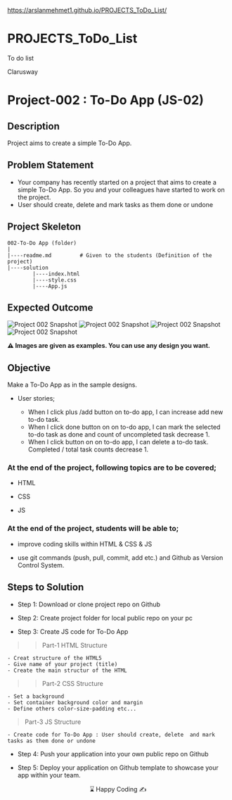 https://arslanmehmet1.github.io/PROJECTS_ToDo_List/

# PROJECTS_ToDo_List

To do list

<p>Clarusway<img align="right"
  src="https://secure.meetupstatic.com/photos/event/3/1/b/9/600_488352729.jpeg"  width="15px"></p>

# Project-002 : To-Do App (JS-02)

## Description

Project aims to create a simple To-Do App.

## Problem Statement

- Your company has recently started on a project that aims to create a simple To-Do App. So you and your colleagues have started to work on the project.
- User should create, delete and mark tasks as them done or undone

## Project Skeleton

```
002-To-Do App (folder)
|
|----readme.md         # Given to the students (Definition of the project)
|----solution
        |----index.html
        |----style.css
        |----App.js
```

## Expected Outcome

![Project 002 Snapshot](project_002_1.gif)
![Project 002 Snapshot](project_002_2.gif)
![Project 002 Snapshot](project_002_3.gif)
![Project 002 Snapshot](project_002_4.gif)

**⚠ Images are given as examples. You can use any design you want.**

## Objective

Make a To-Do App as in the sample designs.

- User stories;

  - When I click plus /add button on to-do app, I can increase add new to-do task.
  - When I click done button on on to-do app, I can mark the selected to-do task as done and count of uncompleted task decrease 1.
  - When I click button on on to-do app, I can delete a to-do task. Completed / total task counts decrease 1.

### At the end of the project, following topics are to be covered;

- HTML

- CSS

- JS

### At the end of the project, students will be able to;

- improve coding skills within HTML & CSS & JS

- use git commands (push, pull, commit, add etc.) and Github as Version Control System.

## Steps to Solution

- Step 1: Download or clone project repo on Github

- Step 2: Create project folder for local public repo on your pc

- Step 3: Create JS code for To-Do App

> > Part-1 HTML Structure

    - Creat structure of the HTML5
    - Give name of your project (title)
    - Create the main structur of the HTML

> > Part-2 CSS Structure

    - Set a background
    - Set container background color and margin
    - Define others color-size-padding etc...

> Part-3 JS Structure

    - Create code for To-Do App : User should create, delete  and mark tasks as them done or undone

- Step 4: Push your application into your own public repo on Github

- Step 5: Deploy your application on Github template to showcase your app within your team.

<center> ⌛ Happy Coding  ✍ </center>
